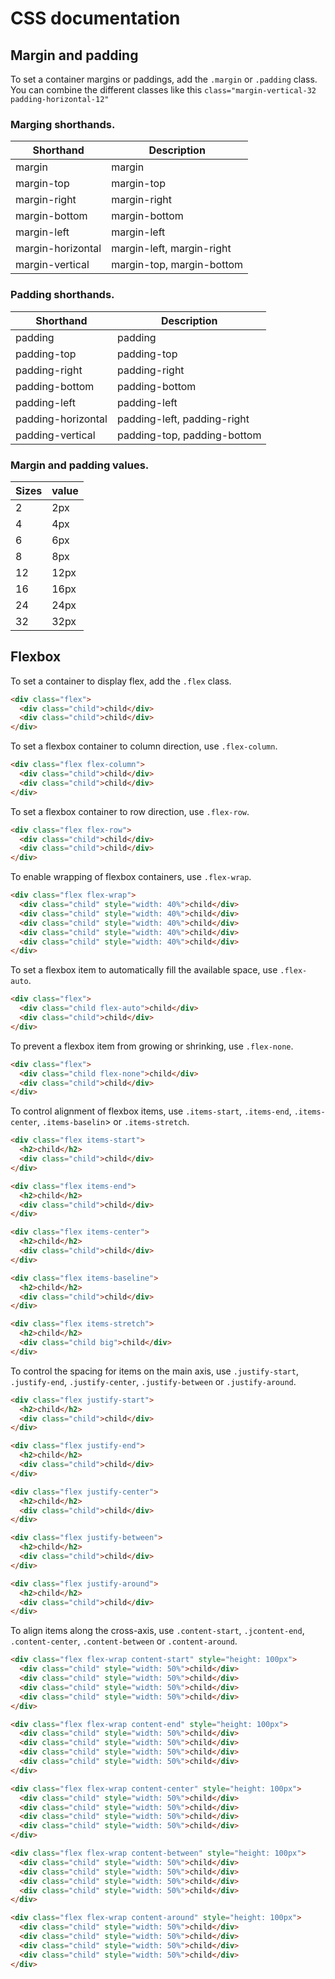 # CSS documentation

## Margin and padding

To set a container margins or paddings, add the `.margin` or `.padding` class. You can combine the different classes like this `class="margin-vertical-32 padding-horizontal-12"`


### Marging shorthands.

| Shorthand | Description |
|---|---|
| margin | margin |
| margin-top | margin-top |
| margin-right | margin-right |
| margin-bottom | margin-bottom |
| margin-left | margin-left |
| margin-horizontal | margin-left, margin-right |
| margin-vertical | margin-top, margin-bottom |

### Padding shorthands.

| Shorthand | Description |
|---|---|
| padding | padding |
| padding-top | padding-top |
| padding-right | padding-right |
| padding-bottom | padding-bottom |
| padding-left | padding-left |
| padding-horizontal | padding-left, padding-right |
| padding-vertical | padding-top, padding-bottom |

### Margin and padding values.

| Sizes | value |
|---|---|
| 2 | 2px |
| 4 | 4px |
| 6 | 6px |
| 8 | 8px |
| 12 | 12px |
| 16 | 16px |
| 24 | 24px |
| 32 | 32px |

## Flexbox

To set a container to display flex, add the `.flex` class.

```html
<div class="flex">
  <div class="child">child</div>
  <div class="child">child</div>
</div>
```

To set a flexbox container to column direction, use `.flex-column`.

```html
<div class="flex flex-column">
  <div class="child">child</div>
  <div class="child">child</div>
</div>
```

To set a flexbox container to row direction, use `.flex-row`.

```html
<div class="flex flex-row">
  <div class="child">child</div>
  <div class="child">child</div>
</div>
```

To enable wrapping of flexbox containers, use `.flex-wrap`.

```html
<div class="flex flex-wrap">
  <div class="child" style="width: 40%">child</div>
  <div class="child" style="width: 40%">child</div>
  <div class="child" style="width: 40%">child</div>
  <div class="child" style="width: 40%">child</div>
  <div class="child" style="width: 40%">child</div>
</div>
```

To set a flexbox item to automatically fill the available space, use `.flex-auto`.

```html
<div class="flex">
  <div class="child flex-auto">child</div>
  <div class="child">child</div>
</div>
```

To prevent a flexbox item from growing or shrinking, use `.flex-none`.

```html
<div class="flex">
  <div class="child flex-none">child</div>
  <div class="child">child</div>
</div>
```

To control alignment of flexbox items, use `.items-start`, `.items-end`, `.items-center`, `.items-baselin`> or `.items-stretch`.

```html
<div class="flex items-start">
  <h2>child</h2>
  <div class="child">child</div>
</div>

<div class="flex items-end">
  <h2>child</h2>
  <div class="child">child</div>
</div>

<div class="flex items-center">
  <h2>child</h2>
  <div class="child">child</div>
</div>

<div class="flex items-baseline">
  <h2>child</h2>
  <div class="child">child</div>
</div>

<div class="flex items-stretch">
  <h2>child</h2>
  <div class="child big">child</div>
</div>
```

To control the spacing for items on the main axis, use `.justify-start`, `.justify-end`, `.justify-center`, `.justify-between` or `.justify-around`.

```html
<div class="flex justify-start">
  <h2>child</h2>
  <div class="child">child</div>
</div>

<div class="flex justify-end">
  <h2>child</h2>
  <div class="child">child</div>
</div>

<div class="flex justify-center">
  <h2>child</h2>
  <div class="child">child</div>
</div>

<div class="flex justify-between">
  <h2>child</h2>
  <div class="child">child</div>
</div>

<div class="flex justify-around">
  <h2>child</h2>
  <div class="child">child</div>
</div>
```

To align items along the cross-axis, use `.content-start`, `.jcontent-end`, `.content-center`, `.content-between` or `.content-around`.

```html
<div class="flex flex-wrap content-start" style="height: 100px">
  <div class="child" style="width: 50%">child</div>
  <div class="child" style="width: 50%">child</div>
  <div class="child" style="width: 50%">child</div>
  <div class="child" style="width: 50%">child</div>
</div>

<div class="flex flex-wrap content-end" style="height: 100px">
  <div class="child" style="width: 50%">child</div>
  <div class="child" style="width: 50%">child</div>
  <div class="child" style="width: 50%">child</div>
  <div class="child" style="width: 50%">child</div>
</div>

<div class="flex flex-wrap content-center" style="height: 100px">
  <div class="child" style="width: 50%">child</div>
  <div class="child" style="width: 50%">child</div>
  <div class="child" style="width: 50%">child</div>
  <div class="child" style="width: 50%">child</div>
</div>

<div class="flex flex-wrap content-between" style="height: 100px">
  <div class="child" style="width: 50%">child</div>
  <div class="child" style="width: 50%">child</div>
  <div class="child" style="width: 50%">child</div>
  <div class="child" style="width: 50%">child</div>
</div>

<div class="flex flex-wrap content-around" style="height: 100px">
  <div class="child" style="width: 50%">child</div>
  <div class="child" style="width: 50%">child</div>
  <div class="child" style="width: 50%">child</div>
  <div class="child" style="width: 50%">child</div>
</div>
```